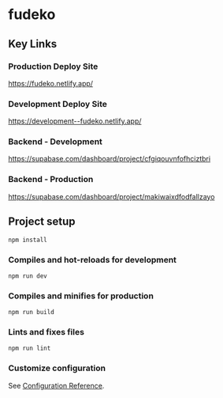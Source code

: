 # fudeko

## Key Links
### Production Deploy Site
https://fudeko.netlify.app/

### Development Deploy Site
https://development--fudeko.netlify.app/

### Backend - Development 
https://supabase.com/dashboard/project/cfgiqouvnfofhciztbri

### Backend - Production
https://supabase.com/dashboard/project/makiwaixdfodfallzayo


## Project setup
```
npm install
```

### Compiles and hot-reloads for development
```
npm run dev
```

### Compiles and minifies for production
```
npm run build
```

### Lints and fixes files
```
npm run lint
```

### Customize configuration
See [Configuration Reference](https://cli.vuejs.org/config/).
